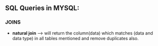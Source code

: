 ## SQL Queries in MYSQL:

### JOINS
* **natural join** --> will return the column(data) which matches (data and data type) in all tables mentioned and remove duplicates also.
```

```
